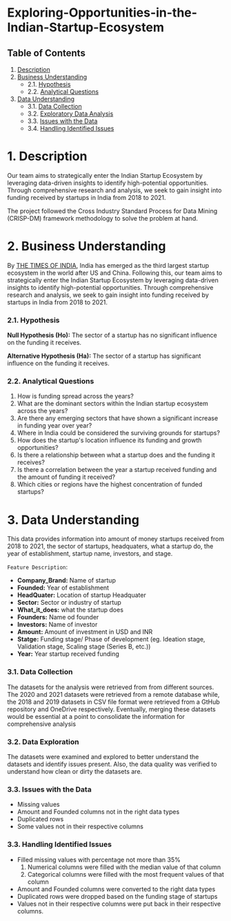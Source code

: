 # Exploring-Opportunities-in-the-Indian-Startup-Ecosystem

## Table of Contents

1. [Description](#1-Description)<br>
2. [Business Understanding](#2-business-understanding)
   - 2.1. [Hypothesis](#21-hypothesis)
   - 2.2. [Analytical Questions](#22-analytical-questions)<br>
3. [Data Understanding](#3-data-understanding)
   - 3.1. [Data Collection](#31-data-collection)
   - 3.2. [Exploratory Data Analysis](#32-exploratory-data-analysis)
   - 3.3. [Issues with the Data](#33-issues-with-the-data)
   - 3.4. [Handling Identified Issues](#33-handling-identified-issues)


# 1. Description
Our team aims to strategically enter the Indian Startup Ecosystem by leveraging data-driven insights to identify high-potential opportunities. Through comprehensive research and analysis, we seek to gain insight into funding received by startups in India from 2018 to 2021.

The project followed the Cross Industry Standard Process for Data Mining (CRISP-DM) framework methodology to solve the problem at hand.


# 2. Business Understanding
By [THE TIMES OF INDIA](https://timesofindia.indiatimes.com/business/india-business/india-becomes-third-largest-startup-ecosystem-in-the-world/articleshow/85871428.cms), India has emerged as the third largest startup ecosystem in the world after US and China. Following this, our team aims to strategically enter the Indian Startup Ecosystem by leveraging data-driven insights to identify high-potential opportunities. Through comprehensive research and analysis, we seek to gain insight into funding received by startups in India from 2018 to 2021.

### 2.1. Hypothesis
**Null Hypothesis (Ho):** The sector of a startup has no significant influence on the funding it receives.<br>

**Alternative Hypothesis (Ha):** The sector of a startup has significant influence on the funding it receives.

### 2.2. Analytical Questions
1. How is funding spread across the years?
2. What are the dominant sectors within the Indian startup ecosystem across the years?
3. Are there any emerging sectors that have shown a significant increase in funding year over year?
4. Where in India could be considered the surviving grounds for startups?
5. How does the startup's location influence its funding and growth opportunities?
6. Is there a relationship between what a startup does and the funding it receives?
7. Is there a correlation between the year a startup received funding and the amount of funding it received?
8. Which cities or regions have the highest concentration of funded startups?


# 3. Data Understanding
This data provides information into amount of money startups received from 2018 to 2021, the sector of startups, headquaters, what a startup do, the year of establishment, startup name, investors, and stage.<br>

`Feature Description`:
- **Company_Brand:** Name of startup
- **Founded:** Year of establishment
- **HeadQuater:** Location of startup Headquater
- **Sector:** Sector or industry of startup
- **What_it_does:** what the startup does
- **Founders:** Name od founder
- **Investors:** Name of investor
- **Amount:** Amount of investment in USD and INR
- **Statge:** Funding stage/ Phase of development (eg. Ideation stage, Validation stage, Scaling stage (Series B, etc.))
- **Year:** Year startup received funding

### 3.1. Data Collection
The datasets for the analysis were retrieved from from different sources. The 2020 and 2021 datasets were retrieved from a remote database while, the 2018 and 2019 datasets in CSV file format were retrieved from a GtHub repository and OneDrive respectively. Eventually, merging these datasets would be essential at a point to consolidate the information for comprehensive analysis

### 3.2. Data Exploration
The datasets were examined and explored to better understand the datasets and identify issues present. Also, the data quality was verified to understand how clean or dirty the datasets are.

### 3.3. Issues with the Data
- Missing values
- Amount and Founded columns not in the right data types
- Duplicated rows
- Some values not in their respective columns

### 3.3. Handling Identified Issues
- Filled missing values with percentage not more than 35%
    1. Numerical columns were filled with the median value of that column
    2. Categorical columns were filled with the most frequent values of that column
- Amount and Founded columns were converted to the right data types
- Duplicated rows were dropped based on the funding stage of startups
- Values not in their respective columns were put back in their respective columns.




